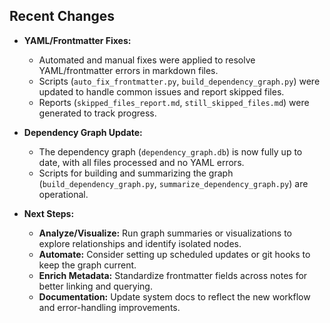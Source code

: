 ## Recent Changes

- **YAML/Frontmatter Fixes:**  
  - Automated and manual fixes were applied to resolve YAML/frontmatter errors in markdown files.  
  - Scripts (`auto_fix_frontmatter.py`, `build_dependency_graph.py`) were updated to handle common issues and report skipped files.  
  - Reports (`skipped_files_report.md`, `still_skipped_files.md`) were generated to track progress.

- **Dependency Graph Update:**  
  - The dependency graph (`dependency_graph.db`) is now fully up to date, with all files processed and no YAML errors.  
  - Scripts for building and summarizing the graph (`build_dependency_graph.py`, `summarize_dependency_graph.py`) are operational.

- **Next Steps:**  
  - **Analyze/Visualize:** Run graph summaries or visualizations to explore relationships and identify isolated nodes.  
  - **Automate:** Consider setting up scheduled updates or git hooks to keep the graph current.  
  - **Enrich Metadata:** Standardize frontmatter fields across notes for better linking and querying.  
  - **Documentation:** Update system docs to reflect the new workflow and error-handling improvements. 